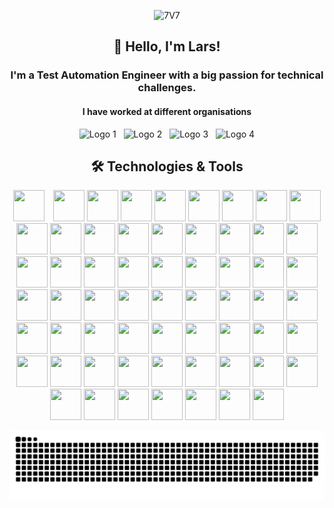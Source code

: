 <p align="center">
    <img src="https://github.com/user-attachments/assets/1f4fbfa9-fc0c-4fea-a052-2ee0bdb6e43b" alt="7V7"/>
</p>


<h2 align="center"> 👋 Hello, I'm Lars!</h2>
<h3 align="center"> I'm a Test Automation Engineer with a big passion for technical challenges.</h3>

<h4 align="center"> I have worked at different organisations </h4>

<p align="center">
    <img src="https://github.com/user-attachments/assets/b1130845-a2b0-41bf-a410-fd607f7e3c99" width="100" height="auto" alt="Logo 1"/>
    &nbsp;
    <img src="https://github.com/user-attachments/assets/5b9de25f-a040-44db-897c-6e33c67a57e0" width="100" height="auto" alt="Logo 2"/>
    &nbsp;
    <img src="https://github.com/user-attachments/assets/72b3b3ee-96cd-4a5c-84b4-0d2a24d0b74f" width="100" height="auto" alt="Logo 3"/>
    &nbsp;
    <img src="https://github.com/user-attachments/assets/e0f19fa5-d0cb-4ab7-a861-35f0f604920d" width="100" height="auto" alt="Logo 4"/>
</p>



<h2 align="center"> 🛠️ Technologies & Tools</h2>

<p align="center">
  <img src="https://github.com/user-attachments/assets/15ab100f-74b6-4e50-b475-cdc7136b3fab" height="50" width="50" style="margin-right: 10px;"/>
  <img src="https://github.com/user-attachments/assets/54d62b8b-c66c-4e98-8867-bb8e98127837" height="50" width="50"/>
  <img src="https://github.com/user-attachments/assets/8000c9eb-0ad4-4c75-a215-15f4d327a3ce" height="50" width="50"/>
  <img src="https://github.com/user-attachments/assets/510ce68b-1219-4558-b607-55b9b0222ed6" height="50" width="50"/>
  <img src="https://github.com/user-attachments/assets/2222d22d-c951-4a89-aa1f-34beb71ff7b4" height="50" width="50"/>
  <img src="https://github.com/user-attachments/assets/33591750-fbd7-43f3-9b92-ea764a7b0c67" height="50" width="50"/>

  <img src="https://github.com/user-attachments/assets/6a3bad67-a10e-40d5-8d6e-e7c5dddca118" height="50" width="50"/>
  <img src="https://github.com/user-attachments/assets/e5b4239b-12b3-4e10-8694-fe4869398a0a" height="50" width="50"/>
  <img src="https://github.com/user-attachments/assets/a9ed861f-374c-4db0-833a-4a5cc49913ed" height="50" width="50"/>
  <img src="https://github.com/user-attachments/assets/a0dcd9f7-7fbe-490c-bb99-72e0aac55e6d" height="50" width="50"/>
  <img src="https://github.com/user-attachments/assets/0a9dac96-6ec3-41a9-9142-cfed6c69975f" height="50" width="50"/>
  <img src="https://github.com/user-attachments/assets/82961f79-ddeb-424b-b862-b705c296339c" height="50" width="50"/>

  <img src="https://github.com/user-attachments/assets/a72e50df-42cb-4588-916c-47f352e64905" height="50" width="50"/>
  <img src="https://github.com/user-attachments/assets/930c67d2-01c3-4a7b-b9f2-e8fe977128af" height="50" width="50"/>
  <img src="https://github.com/user-attachments/assets/aa3f7177-1a0c-4ad8-9104-7fa576b07d81" height="50" width="50"/>
  <img src="https://github.com/user-attachments/assets/b501e954-ce7f-4888-827f-c2f61afb7268" height="50" width="50"/>
  <img src="https://github.com/user-attachments/assets/6d6c4e41-e319-4510-8b72-24c0113d1b2b" height="50" width="50"/>
  <img src="https://github.com/user-attachments/assets/42bcf4b2-13dd-44e2-a7b9-ac49822e7719" height="50" width="50"/>

  <img src="https://github.com/user-attachments/assets/b627ef65-3c08-44ed-b5b7-13dd3c0f77f9" height="50" width="50"/>
  <img src="https://github.com/user-attachments/assets/9c197637-b123-4060-bb76-0460cac3d321" height="50" width="50"/>
  <img src="https://github.com/user-attachments/assets/c6876193-81b6-44fb-97dc-3f62f6100ce3" height="50" width="50"/>
  <img src="https://github.com/user-attachments/assets/208b4657-9897-4b64-889e-dd9a5f6db987" height="50" width="50"/>
  <img src="https://github.com/user-attachments/assets/236355ef-6a6b-431b-af1e-936188b9e241" height="50" width="50"/>
  <img src="https://github.com/user-attachments/assets/da6572c3-4cac-4465-a1ed-1dec74fd9774" height="50" width="50"/>

  <img src="https://github.com/user-attachments/assets/a63660ae-252c-47a1-ad27-1cf819b24fed" height="50" width="50"/>
  <img src="https://github.com/user-attachments/assets/e09d7039-7dc8-4be4-912f-6af42e2aece3" height="50" width="50"/>
  <img src="https://github.com/user-attachments/assets/b37839e8-b962-42b1-8ade-a4e2b63d2480" height="50" width="50"/>
  <img src="https://github.com/user-attachments/assets/233f28b2-d185-446f-987c-9830f34eca58" height="50" width="50"/>
  <img src="https://github.com/user-attachments/assets/aea29432-c329-4c2e-91d7-8b2534c3146d" height="50" width="50"/>
  <img src="https://github.com/user-attachments/assets/a62b59a8-7e31-461d-ad76-8806bab01486" height="50" width="50"/>

  <img src="https://github.com/user-attachments/assets/8411dfb9-138b-4bed-a22a-e105dd6c8d97" height="50" width="50"/>
  <img src="https://github.com/user-attachments/assets/f73fc168-3268-4df7-b4c4-905e4311328a" height="50" width="50"/>
  <img src="https://github.com/user-attachments/assets/a146e360-fcbe-46e8-9f7a-33dbe6177c01" height="50" width="50"/>
  <img src="https://github.com/user-attachments/assets/e0d99065-64e4-4d7e-9d2a-b8bf190a3020" height="50" width="50"/>
  <img src="https://github.com/user-attachments/assets/d136d24e-1987-4720-8cc3-d8ca1070969f" height="50" width="50"/>
  <img src="https://github.com/user-attachments/assets/23afd22b-443a-48b5-a07f-b687b83c2bfb" height="50" width="50"/>

  <img src="https://github.com/user-attachments/assets/2c114375-4148-4973-b633-20287094e6fd" height="50" width="50"/>
  <img src="https://github.com/user-attachments/assets/a70ba4b0-bc6b-48b4-be1b-53de1cf03e94" height="50" width="50"/>
  <img src="https://github.com/user-attachments/assets/12cd6caa-bdb6-409b-bbf0-a3622224e178" height="50" width="50"/>
  <img src="https://github.com/user-attachments/assets/1f49f46b-282f-4b9f-95c6-885dbc69e95c" height="50" width="50"/>
  <img src="https://github.com/user-attachments/assets/3b217280-482c-428f-a467-2f6ccf7723f4" height="50" width="50"/>
  <img src="https://github.com/user-attachments/assets/54f27eab-699f-4e71-b946-4f701f8b454f" height="50" width="50"/>

  <img src="https://github.com/user-attachments/assets/877c2139-7b18-4a10-b719-5c01522e9fea" height="50" width="50"/>
  <img src="https://github.com/user-attachments/assets/bedde27a-1f6b-42e5-9412-9214bd092ac1" height="50" width="50"/>
  <img src="https://github.com/user-attachments/assets/dd30b96b-9fc5-4a82-b1a7-b8674b57a03b" height="50" width="50"/>
  <img src="https://github.com/user-attachments/assets/53fbb76e-a531-4166-b0da-d8ba9ca39fe0" height="50" width="50"/>
  <img src="https://github.com/user-attachments/assets/2e5f4338-0a6f-4ee5-a0fa-da98b0e0cd09" height="50" width="50"/>
  <img src="https://github.com/user-attachments/assets/03b38625-49c6-4cc3-b6de-f89001ced16a" height="50" width="50"/>

  <img src="https://github.com/user-attachments/assets/2a6ce627-d270-4c7c-8f39-5fa1b361a4c6" height="50" width="50"/>
  <img src="https://github.com/user-attachments/assets/5cb20ddc-f3f0-4b05-8c90-b5982b334271" height="50" width="50"/>
  <img src="https://github.com/user-attachments/assets/74526d15-626e-469a-bd24-36a7901a6a96" height="50" width="50"/>
  <img src="https://github.com/user-attachments/assets/0c3f57d8-dd95-4591-816a-7a3b46a4873b" height="50" width="50"/>
  <img src="https://github.com/user-attachments/assets/0355a06c-173f-45d0-8459-020b20266c0d" height="50" width="50"/>
  <img src="https://github.com/user-attachments/assets/f900bfbd-8f68-4a10-aae6-4abc0bb401d4" height="50" width="50"/>

  <img src="https://github.com/user-attachments/assets/60a215ea-6783-40a0-880c-c973a32daa21" height="50" width="50"/>
  <img src="https://github.com/user-attachments/assets/84de714b-efe5-47fc-aa52-7d54e54edf57" height="50" width="50"/>
  <img src="https://github.com/user-attachments/assets/78a669aa-2f20-4865-abec-2b1feff61d9a" height="50" width="50"/>
  <img src="https://github.com/user-attachments/assets/a2bfd232-f88d-49f7-8ca8-946746058d73" height="50" width="50"/>
  <img src="https://github.com/user-attachments/assets/b0f1a83c-4bb7-4b37-a5cb-d7616c981de5" height="50" width="50"/>
  <img src="https://github.com/user-attachments/assets/0ee05b5a-b4d8-47a1-8fed-e29a9d1241c6" height="50" width="50"/>

  <img src="https://github.com/user-attachments/assets/d840faed-6bac-4ff7-abf4-68cf5b1c4a7e" height="50" width="50"/>
</p>


<picture>
  <source media="(prefers-color-scheme: dark)" srcset="https://raw.githubusercontent.com/Lars-db/Lars-db/output/github-snake-dark.svg" />
  <source media="(prefers-color-scheme: light)" srcset="https://raw.githubusercontent.com/Lars-db/Lars-db/output/github-snake.svg" />
  <img alt="github-snake" src="https://raw.githubusercontent.com/Lars-db/Lars-db/output/github-snake.svg" />
</picture>






